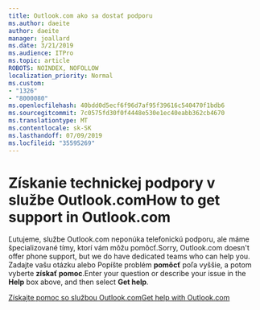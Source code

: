 ```yaml
---
title: Outlook.com ako sa dostať podporu
ms.author: daeite
author: daeite
manager: joallard
ms.date: 3/21/2019
ms.audience: ITPro
ms.topic: article
ROBOTS: NOINDEX, NOFOLLOW
localization_priority: Normal
ms.custom:
- "1326"
- "8000080"
ms.openlocfilehash: 40bdd0d5ecf6f96d7af95f39616c540470f1bdb6
ms.sourcegitcommit: 7c0575fd30f0f4448e530e1ec40eabb362cb4670
ms.translationtype: MT
ms.contentlocale: sk-SK
ms.lasthandoff: 07/09/2019
ms.locfileid: "35595269"
---
```

# <a name="how-to-get-support-in-outlookcom"></a><span data-ttu-id="b9530-102">Získanie technickej podpory v službe Outlook.com</span><span class="sxs-lookup"><span data-stu-id="b9530-102">How to get support in Outlook.com</span></span>

<span data-ttu-id="b9530-103">Ľutujeme, službe Outlook.com neponúka telefonickú podporu, ale máme špecializované tímy, ktorí vám môžu pomôcť.</span><span class="sxs-lookup"><span data-stu-id="b9530-103">Sorry, Outlook.com doesn't offer phone support, but we do have dedicated teams who can help you.</span></span>
<span data-ttu-id="b9530-104">Zadajte vašu otázku alebo Popíšte problém **pomôcť** poľa vyššie, a potom vyberte **získať pomoc**.</span><span class="sxs-lookup"><span data-stu-id="b9530-104">Enter your question or describe your issue in the **Help** box above, and then select **Get help**.</span></span>

[<span data-ttu-id="b9530-105">Získajte pomoc so službou Outlook.com</span><span class="sxs-lookup"><span data-stu-id="b9530-105">Get help with Outlook.com</span></span>](https://support.office.com/article/40676ad0-c831-45ac-a023-5be633be798d?wt.mc_id=Office_Outlook_com_Alchemy)
